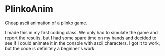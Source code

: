 # PlinkoAnim
Cheap ascii animation of a plinko game.

I made this in my first coding class. We only had to simulate the game and report the results, but I had some spare time on my hands and decided to see if I could animate it in the console with ascii characters. I got it to work, but the code is definitely a beginner's work.
